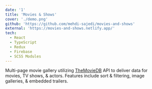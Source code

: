 ```yaml
---
date: '1'
title: 'Movies & Shows'
cover: './demo.png'
github: 'https://github.com/mehdi-sajedi/movies-and-shows'
external: 'https://movies-and-shows.netlify.app/'
tech:
  - React
  - TypeScript
  - Redux
  - Firebase
  - SCSS Modules
---
```


Multi-page movie gallery utilizing [TheMovieDB](https://www.themoviedb.org) API to deliver data for movies, TV shows, & actors. Features include sort & filtering, image galleries, & embedded trailers.
